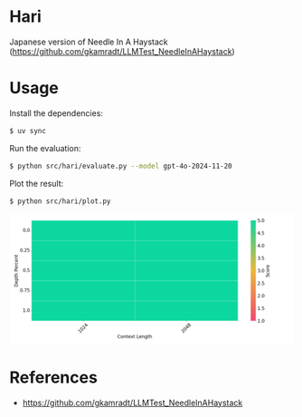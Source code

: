 # Hari
Japanese version of Needle In A Haystack (https://github.com/gkamradt/LLMTest_NeedleInAHaystack)

# Usage

Install the dependencies:
```bash
$ uv sync
```

Run the evaluation:
```bash
$ python src/hari/evaluate.py --model gpt-4o-2024-11-20
```

Plot the result:
```bash
$ python src/hari/plot.py
```

![heatmap](result/gpt-4o-2024-11-20/heatmap.png)




# References
- https://github.com/gkamradt/LLMTest_NeedleInAHaystack


